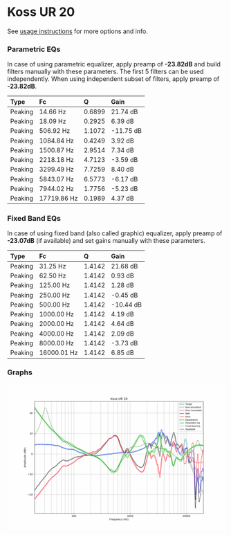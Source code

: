 # Koss UR 20
See [usage instructions](https://github.com/jaakkopasanen/AutoEq#usage) for more options and info.

### Parametric EQs
In case of using parametric equalizer, apply preamp of **-23.82dB** and build filters manually
with these parameters. The first 5 filters can be used independently.
When using independent subset of filters, apply preamp of **-23.82dB**.

| Type    | Fc          |      Q | Gain      |
|:--------|:------------|:-------|:----------|
| Peaking | 14.66 Hz    | 0.6899 | 21.74 dB  |
| Peaking | 18.09 Hz    | 0.2925 | 6.39 dB   |
| Peaking | 506.92 Hz   | 1.1072 | -11.75 dB |
| Peaking | 1084.84 Hz  | 0.4249 | 3.92 dB   |
| Peaking | 1500.87 Hz  | 2.9514 | 7.34 dB   |
| Peaking | 2218.18 Hz  | 4.7123 | -3.59 dB  |
| Peaking | 3299.49 Hz  | 7.7259 | 8.40 dB   |
| Peaking | 5843.07 Hz  | 6.5773 | -6.17 dB  |
| Peaking | 7944.02 Hz  | 1.7756 | -5.23 dB  |
| Peaking | 17719.86 Hz | 0.1989 | 4.37 dB   |

### Fixed Band EQs
In case of using fixed band (also called graphic) equalizer, apply preamp of **-23.07dB**
(if available) and set gains manually with these parameters.

| Type    | Fc          |      Q | Gain      |
|:--------|:------------|:-------|:----------|
| Peaking | 31.25 Hz    | 1.4142 | 21.68 dB  |
| Peaking | 62.50 Hz    | 1.4142 | 0.93 dB   |
| Peaking | 125.00 Hz   | 1.4142 | 1.28 dB   |
| Peaking | 250.00 Hz   | 1.4142 | -0.45 dB  |
| Peaking | 500.00 Hz   | 1.4142 | -10.44 dB |
| Peaking | 1000.00 Hz  | 1.4142 | 4.19 dB   |
| Peaking | 2000.00 Hz  | 1.4142 | 4.64 dB   |
| Peaking | 4000.00 Hz  | 1.4142 | 2.09 dB   |
| Peaking | 8000.00 Hz  | 1.4142 | -3.73 dB  |
| Peaking | 16000.01 Hz | 1.4142 | 6.85 dB   |

### Graphs
![](./Koss%20UR%2020.png)